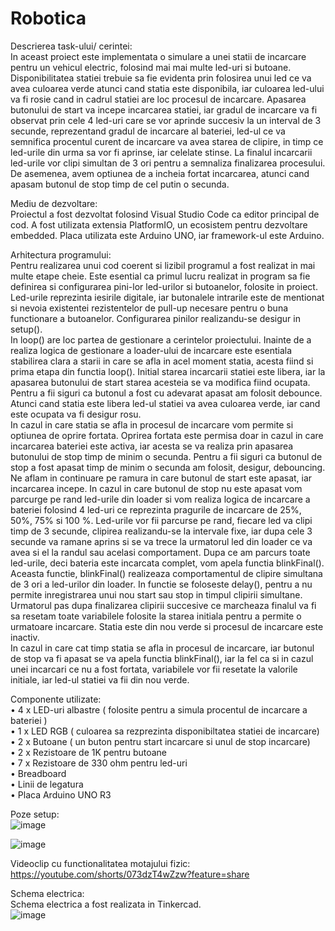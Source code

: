 
# Robotica
Descrierea task-ului/ cerintei:  
   In aceast proiect este implementata o simulare a unei statii de incarcare pentru un vehicul electric, folosind mai mai multe led-uri si butoane. Disponibilitatea statiei trebuie sa fie evidenta prin folosirea unui led ce va avea culoarea verde atunci cand statia este disponibila, iar culoarea led-ului va fi rosie cand in cadrul statiei are loc procesul de incarcare. Apasarea butonului de start va incepe incarcarea statiei, iar gradul de incarcare va fi observat prin cele 4 led-uri care se vor aprinde succesiv la un interval de 3 secunde, reprezentand gradul de incarcare al bateriei, led-ul ce va semnifica procentul curent de incarcare va avea starea de clipire, in timp ce led-urile din urma sa vor fi aprinse, iar celelate stinse. La finalul incarcarii led-urile vor clipi simultan de 3 ori pentru a semnaliza finalizarea procesului. De asemenea, avem optiunea de a incheia fortat incarcarea, atunci cand apasam butonul de stop timp de cel putin o secunda. 
   
Mediu de dezvoltare:  
   Proiectul a fost dezvoltat folosind Visual Studio Code ca editor principal de cod. A fost utilizata extensia PlatformIO, un ecosistem pentru dezvoltare embedded. Placa utilizata este Arduino UNO, iar framework-ul este Arduino.  
   
Arhitectura programului:  
   Pentru realizarea unui cod coerent si lizibil programul a fost realizat in mai multe etape cheie. Este esential ca primul lucru realizat in program sa fie definirea si configurarea pini-lor led-urilor si butoanelor, folosite in proiect. Led-urile reprezinta iesirile digitale, iar butonalele intrarile este de mentionat si nevoia existentei rezistentelor de pull-up necesare pentru o buna functionare a butoanelor. Configurarea pinilor realizandu-se desigur in setup().  
   In loop() are loc partea de gestionare a cerintelor proiectului. Inainte de a realiza logica de gestionare a loader-ului de incarcare este esentiala stabilirea clara a starii in care se afla in acel moment statia, acesta fiind si prima etapa din functia loop(). Initial starea incarcarii statiei este libera, iar la apasarea butonului de start starea acesteia se va modifica fiind ocupata. Pentru a fii siguri ca butonul a fost cu adevarat apasat am folosit debounce. Atunci cand statia este libera led-ul statiei va avea culoarea verde, iar cand este ocupata va fi desigur rosu.	
In cazul in care statia se afla in procesul de incarcare vom permite si optiunea de oprire fortata. Oprirea fortata este permisa doar in cazul in care incarcarea bateriei este activa, iar acesta se va realiza prin apasarea butonului de stop timp de minim o secunda. Pentru a fii siguri ca butonul de stop a fost apasat timp de minim o secunda am folosit, desigur, debouncing.  
   Ne aflam in continuare pe ramura in care butonul de start este apasat, iar incarcarea incepe. In cazul in care butonul de stop nu este apasat vom parcurge pe rand led-urile din loader si vom realiza logica de incarcare a bateriei folosind 4 led-uri ce reprezinta pragurile de incarcare de 25%, 50%, 75% si 100 %.  Led-urile vor fii parcurse pe rand, fiecare led va clipi timp de 3 secunde, clipirea realizandu-se la intervale fixe, iar dupa cele 3 secunde va ramane aprins si se va trece la urmatorul led din loader ce va avea si el la randul sau acelasi comportament. Dupa ce am parcurs toate led-urile, deci bateria este incarcata complet, vom apela functia blinkFinal(). Aceasta functie, blinkFinal() realizeaza comportamentul de clipire simultana de 3 ori a led-urilor din loader. In functie se foloseste delay(), pentru a nu permite inregistrarea unui nou start sau stop in timpul clipirii simultane. Urmatorul pas dupa finalizarea clipirii succesive ce marcheaza finalul va fi sa resetam toate variabilele folosite la starea initiala pentru a permite o urmatoare incarcare. Statia este din nou verde si procesul de incarcare este inactiv.  
   In cazul in care cat timp statia se afla in procesul de incarcare, iar butonul de stop va fi apasat se va apela functia blinkFinal(), iar la fel ca si in cazul unei incarcari ce nu a fost fortata, variabilele vor fii resetate la valorile initiale, iar led-ul statiei va fii din nou verde.  

Componente utilizate:  
  •	4 x LED-uri albastre ( folosite pentru a simula procentul de incarcare a bateriei )  
  •	1 x LED RGB ( culoarea sa rezprezinta disponibiltatea statiei de incarcare)  
  •	2 x Butoane ( un buton pentru start incarcare si unul de stop incarcare)  
  •	2 x Rezistoare de 1K pentru butoane  
  •	7 x Rezistoare de 330 ohm pentru led-uri  
  •	Breadboard  
  •	Linii de legatura  
  •	Placa Arduino UNO R3  

Poze setup:  
![image](https://github.com/user-attachments/assets/d5468c13-5d9d-4510-8ea2-cf67e75974eb)  

![image](https://github.com/user-attachments/assets/079e1bc1-97bc-4e89-a48f-7df835a4061d)

Videoclip cu functionalitatea motajului fizic:  
https://youtube.com/shorts/073dzT4wZzw?feature=share

Schema electrica:  
   Schema electrica a fost realizata in Tinkercad.  
![image](https://github.com/user-attachments/assets/ed76acaa-b215-4c1d-8a04-4fb0df6eff3c)




